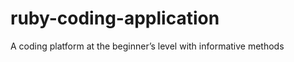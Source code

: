 ruby-coding-application
=======================

A coding platform at the beginner’s level with informative methods
